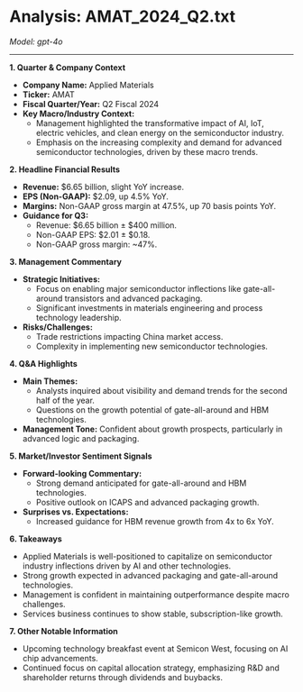 # Analysis: AMAT_2024_Q2.txt

*Model: gpt-4o*

---

**1. Quarter & Company Context**
- **Company Name:** Applied Materials
- **Ticker:** AMAT
- **Fiscal Quarter/Year:** Q2 Fiscal 2024
- **Key Macro/Industry Context:**
  - Management highlighted the transformative impact of AI, IoT, electric vehicles, and clean energy on the semiconductor industry.
  - Emphasis on the increasing complexity and demand for advanced semiconductor technologies, driven by these macro trends.

**2. Headline Financial Results**
- **Revenue:** $6.65 billion, slight YoY increase.
- **EPS (Non-GAAP):** $2.09, up 4.5% YoY.
- **Margins:** Non-GAAP gross margin at 47.5%, up 70 basis points YoY.
- **Guidance for Q3:** 
  - Revenue: $6.65 billion ± $400 million.
  - Non-GAAP EPS: $2.01 ± $0.18.
  - Non-GAAP gross margin: ~47%.

**3. Management Commentary**
- **Strategic Initiatives:**
  - Focus on enabling major semiconductor inflections like gate-all-around transistors and advanced packaging.
  - Significant investments in materials engineering and process technology leadership.
- **Risks/Challenges:**
  - Trade restrictions impacting China market access.
  - Complexity in implementing new semiconductor technologies.

**4. Q&A Highlights**
- **Main Themes:**
  - Analysts inquired about visibility and demand trends for the second half of the year.
  - Questions on the growth potential of gate-all-around and HBM technologies.
- **Management Tone:** Confident about growth prospects, particularly in advanced logic and packaging.

**5. Market/Investor Sentiment Signals**
- **Forward-looking Commentary:**
  - Strong demand anticipated for gate-all-around and HBM technologies.
  - Positive outlook on ICAPS and advanced packaging growth.
- **Surprises vs. Expectations:**
  - Increased guidance for HBM revenue growth from 4x to 6x YoY.

**6. Takeaways**
- Applied Materials is well-positioned to capitalize on semiconductor industry inflections driven by AI and other technologies.
- Strong growth expected in advanced packaging and gate-all-around technologies.
- Management is confident in maintaining outperformance despite macro challenges.
- Services business continues to show stable, subscription-like growth.

**7. Other Notable Information**
- Upcoming technology breakfast event at Semicon West, focusing on AI chip advancements.
- Continued focus on capital allocation strategy, emphasizing R&D and shareholder returns through dividends and buybacks.